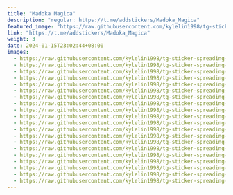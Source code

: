 ```yaml
---
title: "Madoka Magica"
description: "regular: https://t.me/addstickers/Madoka_Magica"
featured_image: "https://raw.githubusercontent.com/kylelin1998/tg-sticker-spreading-worldwide-images/main/img/bcbe65d2-b01c-427f-a18f-d101c6b58125.jpg"
link: "https://t.me/addstickers/Madoka_Magica"
weight: 3
date: 2024-01-15T23:02:44+08:00
images:
  - https://raw.githubusercontent.com/kylelin1998/tg-sticker-spreading-worldwide-images/main/img/bcbe65d2-b01c-427f-a18f-d101c6b58125.jpg
  - https://raw.githubusercontent.com/kylelin1998/tg-sticker-spreading-worldwide-images/main/img/1b987961-194d-4af7-b6a4-47006579f0b7.jpg
  - https://raw.githubusercontent.com/kylelin1998/tg-sticker-spreading-worldwide-images/main/img/571794bb-4e33-4892-b131-f8b571cee0ac.jpg
  - https://raw.githubusercontent.com/kylelin1998/tg-sticker-spreading-worldwide-images/main/img/ad30d910-9231-4961-9afa-c510b47d4402.jpg
  - https://raw.githubusercontent.com/kylelin1998/tg-sticker-spreading-worldwide-images/main/img/9641bc98-967f-468e-b303-29b7a466cb7d.jpg
  - https://raw.githubusercontent.com/kylelin1998/tg-sticker-spreading-worldwide-images/main/img/5d7782f5-70e6-40e4-a9e5-0dfb939a6489.jpg
  - https://raw.githubusercontent.com/kylelin1998/tg-sticker-spreading-worldwide-images/main/img/e3103a0f-2afa-4ead-9e09-d5105fa6a722.jpg
  - https://raw.githubusercontent.com/kylelin1998/tg-sticker-spreading-worldwide-images/main/img/8138326d-1193-4b59-914b-4693b32b6382.jpg
  - https://raw.githubusercontent.com/kylelin1998/tg-sticker-spreading-worldwide-images/main/img/14d32b18-68c4-4efc-b82b-886eea0100de.jpg
  - https://raw.githubusercontent.com/kylelin1998/tg-sticker-spreading-worldwide-images/main/img/7490ee63-47a1-4b7e-81d8-8073a529a5e8.jpg
  - https://raw.githubusercontent.com/kylelin1998/tg-sticker-spreading-worldwide-images/main/img/e2c5d21d-82aa-4b6e-b50c-091e72000243.jpg
  - https://raw.githubusercontent.com/kylelin1998/tg-sticker-spreading-worldwide-images/main/img/7fe771bb-604f-4908-b27e-3cb22201cb15.jpg
  - https://raw.githubusercontent.com/kylelin1998/tg-sticker-spreading-worldwide-images/main/img/4963bcfa-dcac-41be-b60a-d9eb4581f900.jpg
  - https://raw.githubusercontent.com/kylelin1998/tg-sticker-spreading-worldwide-images/main/img/79a69aed-e2ae-4886-b03e-7ed7b3ab9f15.jpg
  - https://raw.githubusercontent.com/kylelin1998/tg-sticker-spreading-worldwide-images/main/img/09e2dcc5-b9f5-4435-b85c-564850b5c68e.jpg
  - https://raw.githubusercontent.com/kylelin1998/tg-sticker-spreading-worldwide-images/main/img/92e5d7fe-6034-4de2-8f51-4fe68088f740.jpg
  - https://raw.githubusercontent.com/kylelin1998/tg-sticker-spreading-worldwide-images/main/img/63ccefbe-a931-4dea-9ac7-6f0e51c2f199.jpg
  - https://raw.githubusercontent.com/kylelin1998/tg-sticker-spreading-worldwide-images/main/img/986e3564-97e3-4ecf-abb6-d31436063a38.jpg
  - https://raw.githubusercontent.com/kylelin1998/tg-sticker-spreading-worldwide-images/main/img/af21d84b-4efc-47b7-998c-d9557cbc2ddf.jpg
  - https://raw.githubusercontent.com/kylelin1998/tg-sticker-spreading-worldwide-images/main/img/1c179534-3f00-492b-b3f4-1912a5f9971b.jpg
---
```

